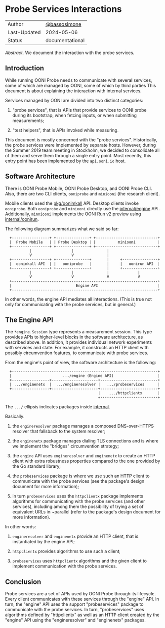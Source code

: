 # Probe Services Interactions

|              |                                                |
|:-------------|:-----------------------------------------------|
| Author       | [@bassosimone](https://github.com/bassosimone) |
| Last-Updated | 2024-05-06                                     |
| Status       | documentational                                |

*Abstract.* We document the interaction with the probe services.

## Introduction

While running OONI Probe needs to communicate with several services, some
of which are managed by OONI, some of which by third parties This document is
about explaining the interaction with internal services.

Services managed by OONI are divided into two distinct categories:

1. "probe services", that is APIs that provide services to OONI probe
during its bootstrap, when fetcing inputs, or when submitting measurements;

2. "test helpers", that is APIs invoked while measuring.

This document is mostly concerned with the "probe services". Historically,
the probe services were implemented by separate hosts. However, during the
Summer 2019 team meeting in Stockholm, we decided to consolidate all of
them and serve them through a single entry point. Most recently, this entry
point has been implemented by the `api.ooni.io` host.

## Software Architecture

There is OONI Probe Mobile, OONI Probe Desktop, and OONI Probe CLI. Also, there
are two CLI clients, `ooniprobe` and `miniooni` (the research client).

Mobile clients used the [pkg/oonimkall](../../pkg/oonimkall/) API. Desktop
clients invoke `ooniprobe`. Both `ooniprobe` and `miniooni` directly use the
[internal/engine](../../internal/engine/) API. Additionally, `minniooni`
implements the OONI Run v2 preview using [internal/oonirun](../../internal/oonirun).

The following diagram summarizes what we said so far:

```
  +-----------------+ +---------------+ +----------------------------+
  |  Probe Mobile   | | Probe Desktop | |          miniooni          |
  +-----------------+ +---------------+ +----------------------------+
           |                  |               |
		   V                  V               |
  +-----------------+ +---------------+       |     +----------------+
  |  oonimkall API  | |   ooniprobe   |       |     |   oonirun API  |
  +-----------------+ +---------------+       |     +----------------+
           |                  |               |             |
		   V                  V               V             V
  +------------------------------------------------------------------+
  |                             Engine API                           |
  +------------------------------------------------------------------+
```

In other words, the engine API mediates all interactions. (This is true not
only for communicating with the probe services, but in general.)

## The Engine API

The `*engine.Session` type represents a measurement session. This type
provides APIs to higher-level blocks in the software architecture, as
described above. In addition, it provides individual network experiments
with services and state. For example, it constructs an HTTP client with
possibly circumvention features, to communicate with probe services.

From the engine's point of view, the software architecture is the following:

```
  +------------------------------------------------------------------+
  |                       .../engine (Engine API)                    |
  +-----------------+---------------------+--------------------------+
  | .../enginenetx  |  .../engineresolver |   .../probeservices      |
  +-----------------+---------------------+--------------------------+
                                          |    .../httpclientx       |
										  +--------------------------+
```

The `.../` ellipsis indicates packages inside [internal](../../internal/).

Basically:

1. the `engineresolver` package manages a composed DNS-over-HTTPS
resolver that fallsback to the system resolver;

2. the `enginenetx` package manages dialing TLS connections
and is where we implement the "bridges" circumvention strategy;

3. the `engine` API uses `engineresolver` and `enginenetx`
to create an HTTP client with extra robustness properties compared to
the one provided by the Go standard library;

4. the `probeservices` package is where we use such an HTTP
client to communicate with the probe services (see the package's
design document for more information);

5. in turn `probeservices` uses the `httpclientx` package implements
algorithms for communicating with the probe services (and other services),
including among them the possibility of trying a set of equivalent URLs
in ~parallel (refer to the package's design document for more information).

In other words:

1. `engineresolver` and `enginenetx` provide an HTTP client, that
is instantiated by the engine API;

2. `httpclientx` provides algorithms to use such a client;

3. `probeservices` uses `httpclientx` algorithms and the given client
to implement communication with the probe services.

## Conclusion

Probe services are a set of APIs used by OONI Probe through its
lifecycle. Every client communicates with these services through
the "engine" API. In turn, the "engine" API uses the support
"probeservices" package to communicate with the probe services. In
turn, "probeservices" uses algorithms defined by "httpclientx" as
well as an HTTP client created by the "engine" API using the
"engineresolver" and "enginenetx" packages.
